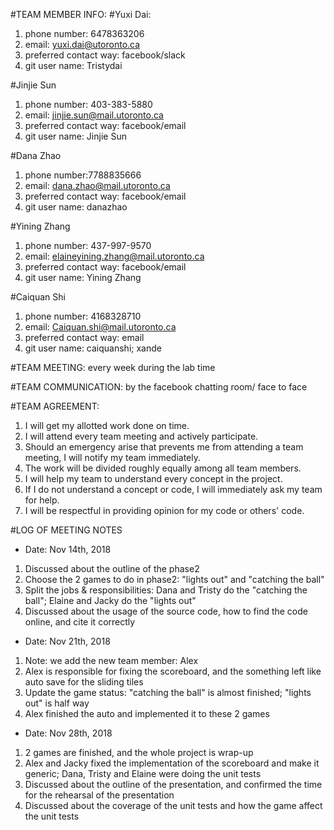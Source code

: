 #TEAM MEMBER INFO:
#Yuxi Dai:
1. phone number: 6478363206
2. email: yuxi.dai@utoronto.ca
3. preferred contact way: facebook/slack
4. git user name: Tristydai

#Jinjie Sun
1. phone number: 403-383-5880
2. email: jinjie.sun@mail.utoronto.ca
3. preferred contact way: facebook/email
4. git user name: Jinjie Sun

#Dana Zhao
1. phone number:7788835666
2. email: dana.zhao@mail.utoronto.ca
3. preferred contact way: facebook/email
4. git user name: danazhao

#Yining Zhang
1. phone number: 437-997-9570
2. email: elaineyining.zhang@mail.utoronto.ca
3. preferred contact way: facebook/email
4. git user name: Yining Zhang

#Caiquan Shi
1. phone number: 4168328710
2. email: Caiquan.shi@mail.utoronto.ca
3. preferred contact way: email
4. git user name: caiquanshi; xande

#TEAM MEETING:
every week during the lab time

#TEAM COMMUNICATION:
by the facebook chatting room/ face to face

#TEAM AGREEMENT:
1. I will get my allotted work done on time.
2. I will attend every team meeting and actively participate.
3. Should an emergency arise that prevents me from attending a team meeting, I will notify my team immediately.
4. The work will be divided roughly equally among all team members.
5. I will help my team to understand every concept in the project.
6. If I do not understand a concept or code, I will immediately ask my team for help.
7. I will be respectful in providing opinion for my code or others' code.

#LOG OF MEETING NOTES
- Date: Nov 14th, 2018
1. Discussed about the outline of the phase2
2. Choose the 2 games to do in phase2: "lights out" and "catching the ball"
3. Split the jobs & responsibilities: Dana and Tristy do the "catching the ball"; Elaine and Jacky do the "lights out"
4. Discussed about the usage of the source code, how to find the code online, and cite it correctly

- Date: Nov 21th, 2018
1. Note: we add the new team member: Alex
2. Alex is responsible for fixing the scoreboard, and the something left like auto save for the sliding tiles
3. Update the game status: "catching the ball" is almost finished; "lights out" is half way
4. Alex finished the auto and implemented it to these 2 games

- Date: Nov 28th, 2018
1. 2 games are finished, and the whole project is wrap-up
2. Alex and Jacky fixed the implementation of the scoreboard and make it generic; Dana, Tristy and Elaine were doing the unit tests
3. Discussed about the outline of the presentation, and confirmed the time for the rehearsal of the presentation
4. Discussed about the coverage of the unit tests and how the game affect the unit tests
